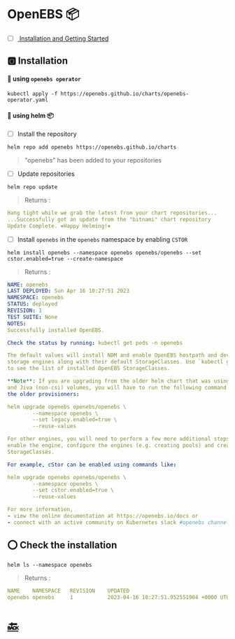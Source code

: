 # OpenEBS :package:

- [ ] [ Installation and Getting Started ](https://github.com/openebs/openebs#installation-and-getting-started)

## :o2: Installation

#### :round_pushpin: using `openebs operator`

```
kubectl apply -f https://openebs.github.io/charts/openebs-operator.yaml
```

#### :round_pushpin: using helm :package:

- [ ] Install the repository

```
helm repo add openebs https://openebs.github.io/charts
```
> "openebs" has been added to your repositories

- [ ] Update repositories

```
helm repo update
```
> Returns :
```yaml
Hang tight while we grab the latest from your chart repositories...
...Successfully got an update from the "bitnami" chart repository
Update Complete. ⎈Happy Helming!⎈
```

- [ ] Install `openebs` in the `openebs` namespace by enabling `CSTOR`

```
helm install openebs --namespace openebs openebs/openebs --set cstor.enabled=true --create-namespace
```
> Returns :
```yaml
NAME: openebs
LAST DEPLOYED: Sun Apr 16 10:27:51 2023
NAMESPACE: openebs
STATUS: deployed
REVISION: 1
TEST SUITE: None
NOTES:
Successfully installed OpenEBS.

Check the status by running: kubectl get pods -n openebs

The default values will install NDM and enable OpenEBS hostpath and device
storage engines along with their default StorageClasses. Use `kubectl get sc`
to see the list of installed OpenEBS StorageClasses.

**Note**: If you are upgrading from the older helm chart that was using cStor
and Jiva (non-csi) volumes, you will have to run the following command to include
the older provisioners:

helm upgrade openebs openebs/openebs \
        --namespace openebs \
        --set legacy.enabled=true \
        --reuse-values

For other engines, you will need to perform a few more additional steps to
enable the engine, configure the engines (e.g. creating pools) and create 
StorageClasses. 

For example, cStor can be enabled using commands like:

helm upgrade openebs openebs/openebs \
        --namespace openebs \
        --set cstor.enabled=true \
        --reuse-values

For more information, 
- view the online documentation at https://openebs.io/docs or
- connect with an active community on Kubernetes slack #openebs channel.
```

## :o: Check the installation

```
helm ls --namespace openebs
```
> Returns :
```yaml 
NAME   	NAMESPACE	REVISION	UPDATED                                	STATUS  	CHART        	APP VERSION
openebs	openebs  	1       	2023-04-16 10:27:51.952551904 +0000 UTC	deployed	openebs-3.5.0	3.5.0      
```

# [:back:](../../README.md#floppy_disk-storage)
